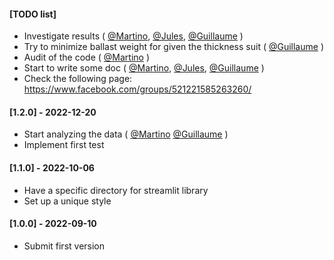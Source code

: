 #### [TODO list]
- Investigate results ( [@Martino](), [@Jules](), [@Guillaume]() )
- Try to minimize ballast weight for given the thickness suit ( [@Guillaume]() )
- Audit of the code ( [@Martino]() )
- Start to write some doc ( [@Martino](), [@Jules](), [@Guillaume]() )
- Check the following page: https://www.facebook.com/groups/521221585263260/


#### [1.2.0] - 2022-12-20
- Start analyzing the data ( [@Martino]() [@Guillaume]() )
- Implement first test

#### [1.1.0] - 2022-10-06
- Have a specific directory for streamlit library
- Set up a unique style

#### [1.0.0] - 2022-09-10
- Submit first version
 